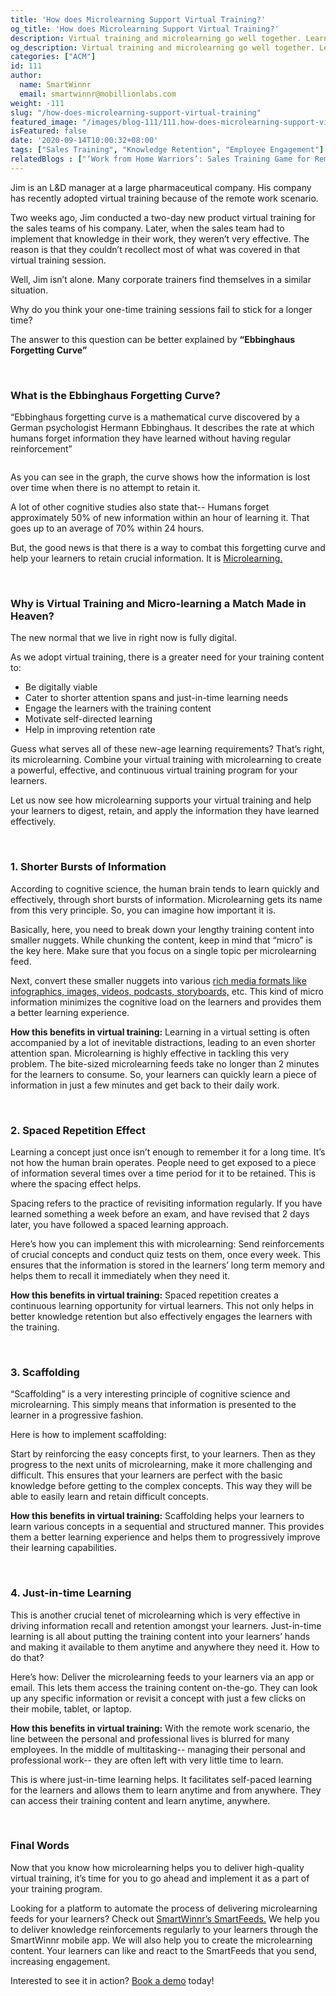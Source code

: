 ```yaml
---
title: 'How does Microlearning Support Virtual Training?'
og_title: 'How does Microlearning Support Virtual Training?'
description: Virtual training and microlearning go well together. Learn how microlearning can enhance your virtual training by helping your learners to defeat the ‘forgetting curve’ and retain crucial information for a longer period of time.
og_description: Virtual training and microlearning go well together. Learn how microlearning can enhance your virtual training by helping your learners to defeat the ‘forgetting curve’ and retain crucial information for a longer period of time.
categories: ["ACM"]
id: 111
author:
  name: SmartWinnr
  email: smartwinnr@mobillionlabs.com
weight: -111
slug: "/how-does-microlearning-support-virtual-training"
featured_image: "/images/blog-111/111.how-does-microlearning-support-virtual-training.jpg"
isFeatured: false
date: '2020-09-14T10:00:32+08:00'
tags: ["Sales Training", "Knowledge Retention", "Employee Engagement"]
relatedBlogs : ["‘Work from Home Warriors’: Sales Training Game for Remote Sales Teams", "How to Deliver Training to your Remote Sales Staff?", "How to Transform your 2-day Face-to-face Training into a Microsoft Teams Virtual Training?", "Spaced Repetition and Microlearning: Two peas in a pod", "Why continuous training is important in sales?", "Ways to Challenge the Forgetting Curve", "Use Micro-Learning to Turbo-Charge your Sales Team", "How Good Product Knowledge help Sales Teams to Sell Effectively", "3 insights from Cognitive Science that will drive your employee knowledge"]
---
```


Jim is an L&D manager at a large pharmaceutical company. His company has recently adopted virtual training because of the remote work scenario. 

Two weeks ago, Jim conducted a two-day new product virtual training for the sales teams of his company. Later, when the sales team had to implement that knowledge in their work, they weren’t very effective. The reason is that they couldn’t recollect most of what was covered in that virtual training session.

Well, Jim isn’t alone. Many corporate trainers find themselves in a similar situation. 

Why do you think your one-time training sessions fail to stick for a longer time?

The answer to this question can be better explained by **“Ebbinghaus Forgetting Curve”**

<br>

### **What is the Ebbinghaus Forgetting Curve?**

“Ebbinghaus forgetting curve is a mathematical curve discovered by a German psychologist Hermann Ebbinghaus. It describes the rate at which humans forget information they have learned without having regular reinforcement”

<img alt="" src="/images/blog-111/Ebbinghaus’ forgetting curve.png" class="ml-padding-top0 ml-padding-bottom0">

As you can see in the graph, the curve shows how the information is lost over time when there is no attempt to retain it.

<div class="ml_pro_tip ml-margin-bottom20">
  <p> A lot of other cognitive studies also state that-- Humans forget approximately 50% of new information within an hour of learning it. That goes up to an average of 70% within 24 hours. </p>
</div>

But, the good news is that there is a way to combat this forgetting curve and help your learners to retain crucial information. It is <a href="https://www.smartwinnr.com/post/how-to-convert-a-powerpoint-presentation-into-microlearning-content/#what-is-microlearning" target="_blank" class="ml-desc-text">Microlearning.</a> 

<br>

### **Why is Virtual Training and Micro-learning a Match Made in Heaven?**

The new normal that we live in right now is fully digital. 

<div class="ml_special_div_blog">
  <div class="ml_special_div_blog_title ml_text_bold">As we adopt virtual training, there is a greater need for your training content to: </div>
  <div class="ml_special_div_blog_content">
    <ul>
      <li>Be digitally viable</li>
      <li>Cater to shorter attention spans and just-in-time learning needs</li>
      <li>Engage the learners with the training content</li>
      <li>Motivate self-directed learning</li>
      <li>Help in improving retention rate</li>
    </ul>
  </div>
</div>

Guess what serves all of these new-age learning requirements? That’s right, its microlearning. Combine your virtual training with microlearning to create a powerful, effective, and continuous virtual training program for your learners.
 
Let us now see how microlearning supports your virtual training and help your learners to digest, retain, and apply the information they have learned effectively.

<br>

### **1. Shorter Bursts of Information**

According to cognitive science, the human brain tends to learn quickly and effectively, through short bursts of information. Microlearning gets its name from this very principle. So, you can imagine how important it is.

<div class="ml_special_div_blog">
  <div class="ml_special_div_blog_content">
    <p>Basically, here, you need to break down your lengthy training content into smaller nuggets. While chunking the content, keep in mind that “micro” is the key here. Make sure that you focus on a single topic per microlearning feed. </p>
    <p>Next, convert these smaller nuggets into various <a href="https://www.smartwinnr.com/post/how-to-convert-a-powerpoint-presentation-into-microlearning-content/" class="ml-desc-text" target="_blank">rich media formats like infographics, images, videos, podcasts, storyboards,</a> etc. This kind of micro information minimizes the cognitive load on the learners and provides them a better learning experience.</p>
  </div>
</div>

**How this benefits in virtual training:** Learning in a virtual setting is often accompanied by a lot of inevitable distractions, leading to an even shorter attention span. Microlearning is highly effective in tackling this very problem. The bite-sized microlearning feeds take no longer than 2 minutes for the learners to consume. So, your learners can quickly learn a piece of information in just a few minutes and get back to their daily work.

<br>

### **2. Spaced Repetition Effect**

Learning a concept just once isn’t enough to remember it for a long time. It’s not how the human brain operates. People need to get exposed to a piece of information several times over a time period for it to be retained. This is where the spacing effect helps. 

Spacing refers to the practice of revisiting information regularly. If you have learned something a week before an exam, and have revised that 2 days later, you have followed a spaced learning approach.

<div class="ml_pro_tip ml-margin-bottom20">
  <p> Here’s how you can implement this with microlearning: Send reinforcements of crucial concepts and conduct quiz tests on them, once every week. This ensures that the information is stored in the learners’ long term memory and helps them to recall it immediately when they need it. </p>
</div>

**How this benefits in virtual training:** Spaced repetition creates a continuous learning opportunity for virtual learners. This not only helps in better knowledge retention but also effectively engages the learners with the training.

<br>

### **3. Scaffolding**

“Scaffolding” is a very interesting principle of cognitive science and microlearning. This simply means that information is presented to the learner in a progressive fashion. 

Here is how to implement scaffolding:

<div class="ml_pro_tip ml-margin-bottom20">
  <p>Start by reinforcing the easy concepts first, to your learners. Then as they progress to the next units of microlearning, make it more challenging and difficult. This ensures that your learners are perfect with the basic knowledge before getting to the complex concepts. This way they will be able to easily learn and retain difficult concepts.</p>
</div>

**How this benefits in virtual training:** Scaffolding helps your learners to learn various concepts in a sequential and structured manner. This provides them a better learning experience and helps them to progressively improve their learning capabilities.

<br>

### **4. Just-in-time Learning**

This is another crucial tenet of microlearning which is very effective in driving information recall and retention amongst your learners. Just-in-time learning is all about putting the training content into your learners’ hands and making it available to them anytime and anywhere they need it. How to do that? 

<div class="ml_pro_tip ml-margin-bottom20">
  <p>Here’s how: Deliver the microlearning feeds to your learners via an app or email. This lets them access the training content on-the-go. They can look up any specific information or revisit a concept with just a few clicks on their mobile, tablet, or laptop. </p>
</div>

**How this benefits in virtual training:** With the remote work scenario, the line between the personal and professional lives is blurred for many employees. In the middle of multitasking-- managing their personal and professional work-- they are often left with very little time to learn. 

This is where just-in-time learning helps. It facilitates self-paced learning for the learners and allows them to learn anytime and from anywhere. They can access their training content and learn anytime, anywhere.

<br>

### **Final Words**

Now that you know how microlearning helps you to deliver high-quality virtual training, it’s time for you to go ahead and implement it as a part of your training program.

Looking for a platform to automate the process of delivering microlearning feeds for your learners? Check out <a href="https://www.smartwinnr.com/product/targeted-learning/" class="ml-desc-text" target="_blank">SmartWinnr’s SmartFeeds.</a> We help you to deliver knowledge reinforcements regularly to your learners through the SmartWinnr mobile app. We will also help you to create the microlearning content. Your learners can like and react to the SmartFeeds that you send, increasing engagement. 

Interested to see it in action? <a href="https://www.smartwinnr.com/request-demo/" class="ml-desc-text" target="_blank">Book a demo</a> today!